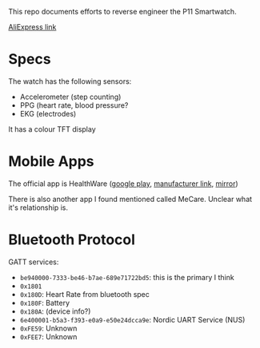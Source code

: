 This repo documents efforts to reverse engineer the P11 Smartwatch.

[AliExpress link](https://vi.aliexpress.com/i/4001115214370.html?gatewayAdapt=glo2vnm)

# Specs
The watch has the following sensors:

 - Accelerometer (step counting)
 - PPG (heart rate, blood pressure?
 - EKG (electrodes)

It has a colour TFT display


# Mobile Apps

The official app is HealthWare ([google play](https://play.google.com/store/apps/details?id=com.yucheng.HealthWear), [manufacturer link](https://staticpage.ycaviation.com/app/smart/app_download.html?apkname=HealthWear), [mirror](https://cdn.tahnok.ca/u/HealthWear.apk))

There is also another app I found mentioned called MeCare. Unclear what it's relationship is.

# Bluetooth Protocol

GATT services:

 - `be940000-7333-be46-b7ae-689e71722bd5`: this is the primary I think
 - `0x1801`
 - `0x180D`: Heart Rate from bluetooth spec
 - `0x180F`: Battery
 - `0x180A`: (device info?)
 - `6e400001-b5a3-f393-e0a9-e50e24dcca9e`: Nordic UART Service (NUS)
 - `0xFE59`: Unknown
 - `0xFEE7`: Unknown
